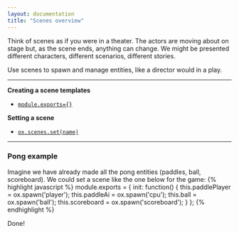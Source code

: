 ```yaml
---
layout: documentation
title: "Scenes overview"
---
```


Think of scenes as if you were in a theater. The actors are moving about on stage but, as the scene ends, anything can change. We might be presented different characters, different scenarios, different stories.

Use scenes to spawn and manage entities, like a director would in a play.

----

**Creating a scene templates**

- [`module.exports={}`]({{site.url}}/docs/scenes/creating.html)


**Setting a scene**

- [`ox.scenes.set(name)`]({{site.url}}/docs/scenes/set.html)

----

### Pong example

Imagine we have already made all the pong entities (paddles, ball, scoreboard). We could set a scene like the one below for the game:
{% highlight javascript %}
module.exports = {
    init: function() {
        this.paddlePlayer = ox.spawn('player');
        this.paddleAi = ox.spawn('cpu');
        this.ball = ox.spawn('ball');
        this.scoreboard = ox.spawn('scoreboard');
    }
};
{% endhighlight %}

Done!